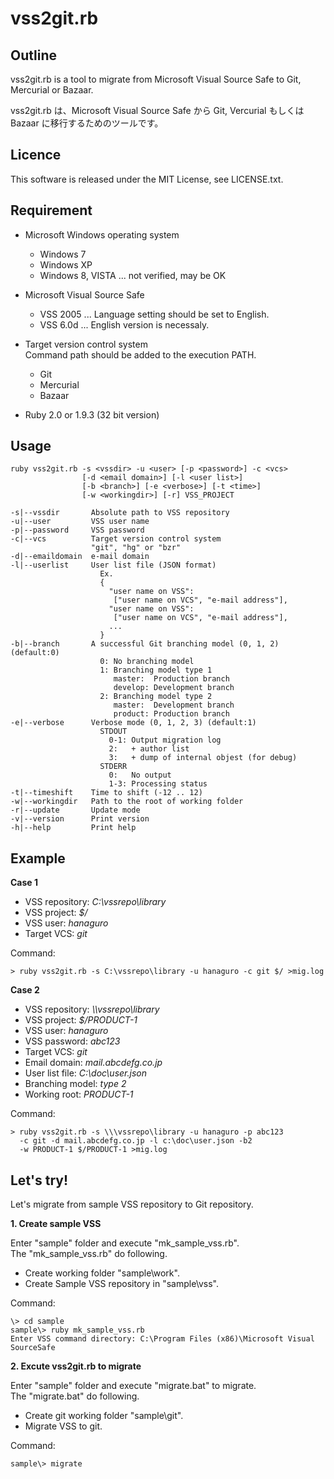 vss2git.rb
==========

Outline
-------
vss2git.rb is a tool to migrate from Microsoft Visual Source Safe to Git, Mercurial or Bazaar.

vss2git.rb は、Microsoft Visual Source Safe から Git, Vercurial もしくは Bazaar に移行するためのツールです。

Licence
-------
This software is released under the MIT License, see LICENSE.txt.

Requirement
-----------
* Microsoft Windows operating system
  * Windows 7
  * Windows XP
  * Windows 8, VISTA ... not verified, may be OK

* Microsoft Visual Source Safe
  * VSS 2005 ... Language setting should be set to English.
  * VSS 6.0d ... English version is necessaly.

* Target version control system  
Command path should be added to the execution PATH.
  * Git
  * Mercurial
  * Bazaar

* Ruby 2.0 or 1.9.3 (32 bit version)

Usage
-----

    ruby vss2git.rb -s <vssdir> -u <user> [-p <password>] -c <vcs>
                    [-d <email domain>] [-l <user list>]
                    [-b <branch>] [-e <verbose>] [-t <time>]
                    [-w <workingdir>] [-r] VSS_PROJECT

    -s|--vssdir       Absolute path to VSS repository
    -u|--user         VSS user name
    -p|--password     VSS password
    -c|--vcs          Target version control system
                      "git", "hg" or "bzr"
    -d|--emaildomain  e-mail domain
    -l|--userlist     User list file (JSON format)
                        Ex.
                        {
                          "user name on VSS":
                           ["user name on VCS", "e-mail address"],
                          "user name on VSS":
                           ["user name on VCS", "e-mail address"],
                          ...
                        }
    -b|--branch       A successful Git branching model (0, 1, 2) (default:0)
                        0: No branching model
                        1: Branching model type 1
                           master:  Production branch
                           develop: Development branch
                        2: Branching model type 2
                           master:  Development branch
                           product: Production branch
    -e|--verbose      Verbose mode (0, 1, 2, 3) (default:1)
                        STDOUT
                          0-1: Output migration log
                          2:   + author list
                          3:   + dump of internal objest (for debug)
                        STDERR
                          0:   No output
                          1-3: Processing status
    -t|--timeshift    Time to shift (-12 .. 12)
    -w|--workingdir   Path to the root of working folder
    -r|--update       Update mode
    -v|--version      Print version
    -h|--help         Print help
    
Example
-------

**Case 1**

* VSS repository: *C:\vssrepo\library*
* VSS project: *$/*
* VSS user: *hanaguro*
* Target VCS: *git*

Command:
    
    > ruby vss2git.rb -s C:\vssrepo\library -u hanaguro -c git $/ >mig.log

**Case 2**

* VSS repository: *\\\vssrepo\library*
* VSS project: *$/PRODUCT-1*
* VSS user: *hanaguro*
* VSS password: *abc123*
* Target VCS: *git*
* Email domain: *mail.abcdefg.co.jp*
* User list file: *C:\doc\user.json*
* Branching model: *type 2*
* Working root: *PRODUCT-1*

Command:

    > ruby vss2git.rb -s \\\vssrepo\library -u hanaguro -p abc123
      -c git -d mail.abcdefg.co.jp -l c:\doc\user.json -b2 
      -w PRODUCT-1 $/PRODUCT-1 >mig.log

Let's try!
----------
Let's migrate from sample VSS repository to Git repository.

**1. Create sample VSS**

Enter "sample" folder and execute "mk\_sample\_vss.rb".  
The "mk\_sample\_vss.rb" do following.  

* Create working folder "sample\work".
* Create Sample VSS repository in "sample\vss".

Command:

    \> cd sample  
    sample\> ruby mk_sample_vss.rb
    Enter VSS command directory: C:\Program Files (x86)\Microsoft Visual SourceSafe

**2. Excute vss2git.rb to migrate**

Enter "sample" folder and execute "migrate.bat" to migrate.  
The "migrate.bat" do following.

* Create git working folder "sample\git".
* Migrate VSS to git.

Command:

    sample\> migrate
